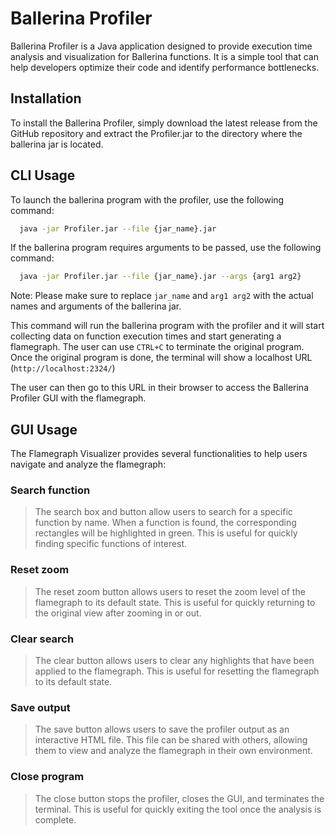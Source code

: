 # **Ballerina Profiler**

Ballerina Profiler is a Java application designed to provide execution time analysis and visualization for Ballerina functions. It is a simple tool that can help developers optimize their code and identify performance bottlenecks.


## **Installation**
To install the Ballerina Profiler, simply download the latest release from the GitHub repository and extract the Profiler.jar to the directory where the ballerina jar is located.


## **CLI Usage**

To launch the ballerina program with the profiler, use the following command:

```bash
  java -jar Profiler.jar --file {jar_name}.jar
```

If the ballerina program requires arguments to be passed, use the following command:


```bash
  java -jar Profiler.jar --file {jar_name}.jar --args {arg1 arg2}
```
Note: Please make sure to replace `jar_name` and `arg1 arg2` with the actual names and arguments of the ballerina jar.

This command will run the ballerina program with the profiler and it will start collecting data on function execution times and start generating a flamegraph. The user can use `CTRL+C` to terminate the original program. Once the original program is done, the terminal will show a localhost URL (`http://localhost:2324/`)
 
The user can then go to this URL in their browser to access the Ballerina Profiler GUI with the flamegraph.

## **GUI Usage**
The Flamegraph Visualizer provides several functionalities to help users navigate and analyze the flamegraph:

### Search function
> The search box and button allow users to search for a specific function by name. When a function is found, the corresponding rectangles will be highlighted in green. This is useful for quickly finding specific functions of interest.

### Reset zoom
> The reset zoom button allows users to reset the zoom level of the flamegraph to its default state. This is useful for quickly returning to the original view after zooming in or out.

### Clear search
> The clear button allows users to clear any highlights that have been applied to the flamegraph. This is useful for resetting the flamegraph to its default state.

### Save output
> The save button allows users to save the profiler output as an interactive HTML file. This file can be shared with others, allowing them to view and analyze the flamegraph in their own environment.

### Close program
> The close button stops the profiler, closes the GUI, and terminates the terminal. This is useful for quickly exiting the tool once the analysis is complete.

